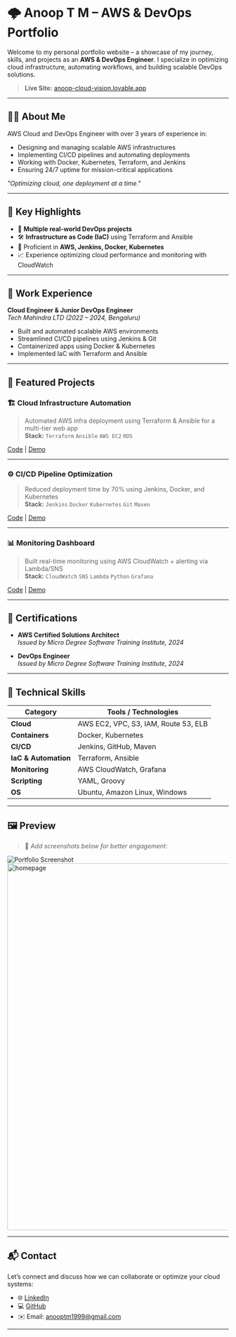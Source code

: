 # 🌩️ Anoop T M – AWS & DevOps Portfolio

Welcome to my personal portfolio website – a showcase of my journey, skills, and projects as an **AWS & DevOps Engineer**. I specialize in optimizing cloud infrastructure, automating workflows, and building scalable DevOps solutions.

> **Live Site:** [anoop-cloud-vision.lovable.app](https://anoop-cloud-vision.lovable.app)

---

## 🧑‍💻 About Me

AWS Cloud and DevOps Engineer with over 3 years of experience in:
- Designing and managing scalable AWS infrastructures
- Implementing CI/CD pipelines and automating deployments
- Working with Docker, Kubernetes, Terraform, and Jenkins
- Ensuring 24/7 uptime for mission-critical applications

_"Optimizing cloud, one deployment at a time."_

---

## 🚀 Key Highlights

- 🎯 **Multiple real-world DevOps projects**
- 🛠️ **Infrastructure as Code (IaC)** using Terraform and Ansible
- 🧰 Proficient in **AWS, Jenkins, Docker, Kubernetes**
- 📈 Experience optimizing cloud performance and monitoring with CloudWatch

---

## 💼 Work Experience

**Cloud Engineer & Junior DevOps Engineer**  
*Tech Mahindra LTD (2022 – 2024, Bengaluru)*

- Built and automated scalable AWS environments
- Streamlined CI/CD pipelines using Jenkins & Git
- Containerized apps using Docker & Kubernetes
- Implemented IaC with Terraform and Ansible

---

## 🧪 Featured Projects

### 🏗️ Cloud Infrastructure Automation
> Automated AWS infra deployment using Terraform & Ansible for a multi-tier web app  
**Stack:** `Terraform` `Ansible` `AWS EC2` `RDS`

[Code](#) | [Demo](#)

---

### ⚙️ CI/CD Pipeline Optimization
> Reduced deployment time by 70% using Jenkins, Docker, and Kubernetes  
**Stack:** `Jenkins` `Docker` `Kubernetes` `Git` `Maven`

[Code](#) | [Demo](#)

---

### 📊 Monitoring Dashboard
> Built real-time monitoring using AWS CloudWatch + alerting via Lambda/SNS  
**Stack:** `CloudWatch` `SNS` `Lambda` `Python` `Grafana`

[Code](#) | [Demo](#)

---

## 📜 Certifications

- **AWS Certified Solutions Architect**  
  *Issued by Micro Degree Software Training Institute, 2024*

- **DevOps Engineer**  
  *Issued by Micro Degree Software Training Institute, 2024*

---

## 🧠 Technical Skills

| Category              | Tools / Technologies |
|-----------------------|----------------------|
| **Cloud**             | AWS EC2, VPC, S3, IAM, Route 53, ELB |
| **Containers**        | Docker, Kubernetes |
| **CI/CD**             | Jenkins, GitHub, Maven |
| **IaC & Automation**  | Terraform, Ansible |
| **Monitoring**        | AWS CloudWatch, Grafana |
| **Scripting**         | YAML, Groovy |
| **OS**                | Ubuntu, Amazon Linux, Windows |

---

## 🖼️ Preview

> 🔽 *Add screenshots below for better engagement:*

![Portfolio Screenshot](./screenshot-home.png)
<img width="1903" height="836" alt="homepage" src="https://github.com/user-attachments/assets/e75680ec-2f2d-4278-9763-ce2ca7437737" />


---

## 📬 Contact

Let’s connect and discuss how we can collaborate or optimize your cloud systems:

- 🌐 [LinkedIn](https://linkedin.com/in/anoop-t-m-367423228)
- 💻 [GitHub](https://github.com/anooptm1999)
- ✉️ Email: anooptm1999@gmail.com

---
